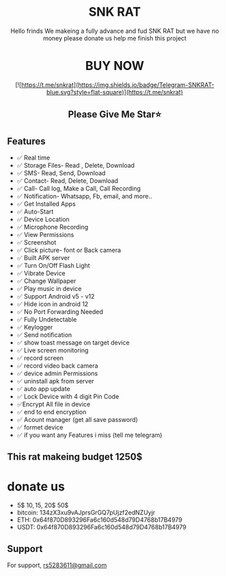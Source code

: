 
<div align="center">

# SNK RAT   

Hello frinds We makeing a fully advance and fud SNK RAT but we have no money please donate us help me finish this project

# BUY NOW



[![https://t.me/snkrat](https://img.shields.io/badge/Telegram-SNKRAT-blue.svg?style=flat-square)](https://t.me/snkrat)

## Please Give Me Star⭐

</div>

## Features
- ✅ Real time
- ✅ Storage Files- Read , Delete, Download
- ✅  SMS-  Read, Send, Download
- ✅ Contact- Read, Delete, Download
- ✅ Call- Call log, Make a Call, Call Recording
- ✅ Notification- Whatsapp, Fb, email, and more..
- ✅ Get Installed Apps
- ✅ Auto-Start
- ✅ Device Location
- ✅ Microphone Recording
- ✅ View Permissions
- ✅ Screenshot
- ✅ Click picture- font or Back camera
- ✅ Built APK server
- ✅ Turn On/Off Flash Light
- ✅ Vibrate Device
- ✅ Change Wallpaper
- ✅ Play music in device
- ✅ Support Android v5 - v12
- ✅ Hide icon in android 12
- ✅ No Port Forwarding Needed
- ✅ Fully Undetectable
- ✅ Keylogger
- ✅ Send notification 
- ✅  show toast message on target device
- ✅ Live screen monitoring
- ✅ record screen
- ✅ record video back camera
- ✅ device admin Permissions
- ✅ uninstall apk from server
- ✅ auto app update
- ✅ Lock Device with 4 digit Pin Code
- ✅Encrypt All file in device
- ✅ end to end encryption
- ✅ Acount manager (get all save password)
- ✅ formet device
- ✅ if you want any Features i miss (tell me telegram)

## This rat makeing budget 1250$
# donate us
- 5$ 10$, 15$, 20$ 50$
- bitcoin: 134zX3xu9vAJprsGrGQ7pUjzf2edNZUyjr
- ETH:  0x64f870D893296Fa6c160d548d79D4768b17B4979
- USDT: 0x64f870D893296Fa6c160d548d79D4768b17B4979



## Support

For support, rs5283611@gmail.com
